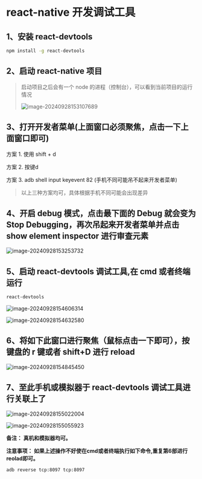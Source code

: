 # react-native 开发调试工具

## 1、安装 react-devtools

```bash
npm install -g react-devtools
```

## 2、启动 react-native 项目

> 启动项目之后会有一个 node 的进程（控制台），可以看到当前项目的运行情况
>
> ![image-20240928153107689](/assets/react-native开发调试/image-20240928153107689.png)

## 3、打开开发者菜单(上面窗口必须聚焦，点击一下上面窗口即可)

方案 1. 使用 shift + d

方案 2. 按键d

方案 3. adb shell input keyevent 82 (手机不同可能吊不起来开发者菜单)

> 以上三种方案均可，具体根据手机不同可能会出现差异

## 4、开启 debug 模式，点击最下面的 Debug 就会变为 Stop Debugging，再次吊起来开发者菜单并点击 show element inspector 进行审查元素

![image-20240928153253732](/assets/react-native开发调试/image-20240928153253732.png)

## 5、启动 react-devtools 调试工具,在 cmd 或者终端运行

```bash
react-devtools
```

![image-20240928154606314](/assets/react-native开发调试/image-20240928154606314.png)

![image-20240928154632580](/assets/react-native开发调试/image-20240928154632580.png)

## 6、将如下此窗口进行聚焦（鼠标点击一下即可），按键盘的 r 键或者 shift+D 进行 reload

![image-20240928154845450](/assets/react-native开发调试/image-20240928154845450.png)

## 7、至此手机或模拟器于 react-devtools 调试工具进行关联上了

  ![image-20240928155022004](/assets/react-native开发调试/image-20240928155022004.png)

  ![image-20240928155055923](/assets/react-native开发调试/image-20240928155055923.png)

**备注： 真机和模拟器均可。**

**注意事项： 如果上述操作不好使在cmd或者终端执行如下命令,重复第6部进行reolad即可。**
```bash
adb reverse tcp:8097 tcp:8097
```